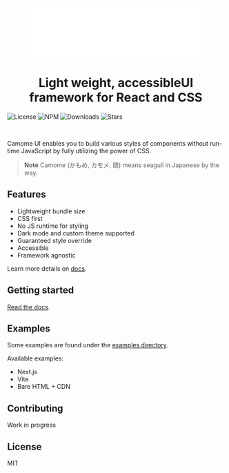   <p align="center">
    <img src="https://raw.githubusercontent.com/camomeui/camome/main/media/logo.svg?raw=true" alt="Camome UI" height="120" width="auto" />
  </p>

<h1 align="center">Light weight, accessibleUI framework for React and CSS️</h1>

![License](https://img.shields.io/npm/l/@camome/core)
![NPM](https://img.shields.io/npm/v/@camome/core)
![Downloads](https://img.shields.io/npm/dm/@camome/core.svg?style=flat)
![Stars](https://badgen.net/github/stars/camomeui/camome)

<br />

Camome UI enables you to build various styles of components without run-time JavaScript by fully utilizing the power of CSS.

> **Note**
> Camome (かもめ, カモメ, 鴎) means seagull in Japanese by the way.

## Features

- Lightweight bundle size
- CSS first
- No JS runtime for styling
- Dark mode and custom theme supported
- Guaranteed style override
- Accessible
- Framework agnostic

Learn more details on [docs](https://camome.net/docs/guide/overview).

## Getting started

[Read the docs](https://camome.net/docs/guide/overview).

## Examples

Some examples are found under the [examples directory](https://github.com/camomeui/camome/tree/main/examples).

Available examples:

- Next.js
- Vite
- Bare HTML + CDN

## Contributing

Work in progress

## License

MIT
